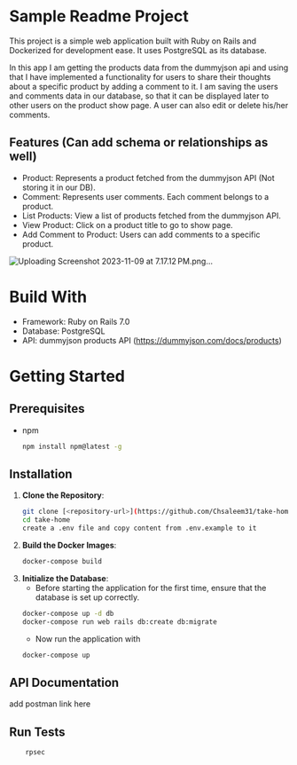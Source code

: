 # Sample Readme Project

This project is a simple web application built with Ruby on Rails and Dockerized for development ease. It uses PostgreSQL as its database.

In this app I am getting the products data from the dummyjson api and using that I have implemented a functionality for users to share their thoughts about a specific product by adding a comment to it. I am saving the users and comments data in our database, so that it can be displayed later to other users on the product show page. A user can also edit or delete his/her comments.

## Features (Can add schema or relationships as well)

- Product: Represents a product fetched from the dummyjson API (Not storing it in our DB).
- Comment: Represents user comments. Each comment belongs to a product.
- List Products: View a list of products fetched from the dummyjson API.
- View Product: Click on a product title to go to show page.
- Add Comment to Product: Users can add comments to a specific product.

![Uploading Screenshot 2023-11-09 at 7.17.12 PM.png…]()


# Build With

- Framework: Ruby on Rails 7.0
- Database: PostgreSQL
- API: dummyjson products API (https://dummyjson.com/docs/products)

# Getting Started

## Prerequisites

- npm

  ```bash
  npm install npm@latest -g
  ```

## Installation

1. **Clone the Repository**:
   ```bash
   git clone [<repository-url>](https://github.com/Chsaleem31/take-home-assignment-the-room.git)
   cd take-home
   create a .env file and copy content from .env.example to it
   ```
2. **Build the Docker Images**:
   ```bash
   docker-compose build
   ```
3. **Initialize the Database**:
   - Before starting the application for the first time, ensure that the database is set up correctly.
   ```bash
   docker-compose up -d db
   docker-compose run web rails db:create db:migrate
   ```
   - Now run the application with
   ```bash
   docker-compose up
   ```

## API Documentation

add postman link here

## Run Tests

```bash
    rpsec
```
